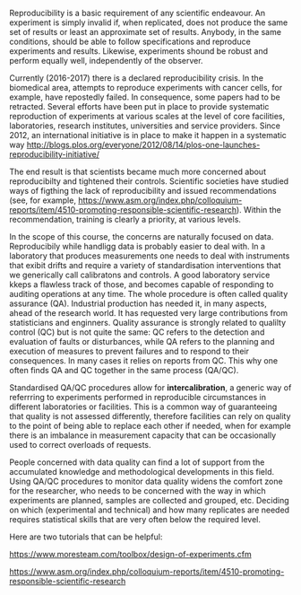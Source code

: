 
Reproducibility is a basic requirement of any scientific endeavour. An experiment is simply invalid if, when replicated, 
does not produce the same set of results or least an approximate set of results. Anybody, in the same conditions, should 
be able to follow specifications and reproduce experiments and results. Likewise, experiments shound be robust and perform
 equally well, independently of the observer.

Currently (2016-2017) there is a declared reproducibility crisis. In the biomedical area, attempts to reproduce experiments 
with cancer cells, for example, have repostedly failed. In consequence, some papers had to be retracted. Several efforts have
 been put in place to provide systematic reproduction of experiments at various scales at the level of core facilities, 
laboratories, research institutes, universities and service providers. Since 2012, an international initiative is in place 
to make it happen in a systematic way http://blogs.plos.org/everyone/2012/08/14/plos-one-launches-reproducibility-initiative/

The end result is that scientists became much more concerned about reproducibilty and tightened their controls. Scientific 
societies have studied ways of figthing the lack of reproducibility and issued recommendations (see, for example, 
https://www.asm.org/index.php/colloquium-reports/item/4510-promoting-responsible-scientific-research). Within the 
recommendation, training is clearly a priority, at various levels.

In the scope of this course, the concerns are naturally focused on data. Reproducibily while handligg data is probably easier 
to deal with. In a laboratory that produces measurements one needs to deal with instruments that exibit drifts and require 
a variety of standardisation interventions that we generically call calibratons and controls. A good laboratory service kkeps a 
flawless track of those, and becomes capable of responding to auditing operations at any time. The whole procedure is often 
called quality assurance (QA). Industrial production has needed it, in many aspects, ahead of the research world. It has 
requested very large contributions from statisticians and enginners. Quality assurance is strongly related to qualilty control 
(QC) but is not quite the same: QC refers to the detection and evaluation of faults or disturbances, while QA refers to the 
planning and execution of measures to prevent failures and to respond to their consequences. In many cases it relies on reports 
from QC. This why one often finds QA and QC together in the same process (QA/QC).

Standardised QA/QC procedures allow for **intercalibration**, a generic way of referrring to experiments performed in 
reproducible circumstances in different laboratories or facilities. This is a common way of guaranteeing that quality is not 
assessed differently, therefore facilities can rely on quality to the point of being able to replace each other if needed, when 
for example there is an imbalance in measurement capacity that can be occasionally used to correct overloads of requests.

People concerned with data quality can find a lot of support from the accumulated knowledge and methodological developments in 
this field. Using QA/QC procedures to monitor data quality widens the comfort zone for the researcher, who needs to be concerned 
with the way in which experiments are planned, samples are collected and grouped, etc. Deciding on which (experimental and 
technical) and how many replicates are needed requires statistical skills that are very often below the required level.  

Here are two tutorials that can be helpful:

https://www.moresteam.com/toolbox/design-of-experiments.cfm

https://www.asm.org/index.php/colloquium-reports/item/4510-promoting-responsible-scientific-research



 
